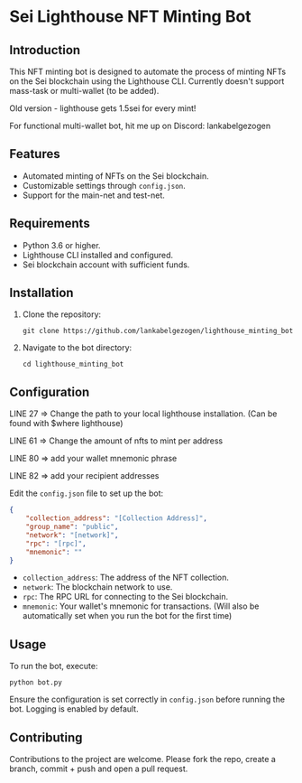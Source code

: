 
# Sei Lighthouse NFT Minting Bot

## Introduction
This NFT minting bot is designed to automate the process of minting NFTs on the Sei blockchain using the Lighthouse CLI.
Currently doesn't support mass-task or multi-wallet (to be added).

Old version - lighthouse gets 1.5sei for every mint!

For functional multi-wallet bot, hit me up on Discord: lankabelgezogen
## Features
- Automated minting of NFTs on the Sei blockchain.
- Customizable settings through `config.json`.
- Support for the main-net and test-net.

## Requirements
- Python 3.6 or higher.
- Lighthouse CLI installed and configured.
- Sei blockchain account with sufficient funds.

## Installation
1. Clone the repository:
   ```
   git clone https://github.com/lankabelgezogen/lighthouse_minting_bot
   ```
2. Navigate to the bot directory:
   ```
   cd lighthouse_minting_bot
   ```

## Configuration
LINE 27 => Change the path to your local lighthouse installation. (Can be found with $where lighthouse)

LINE 61 => Change the amount of nfts to mint per address 

LINE 80 => add your wallet mnemonic phrase

LINE 82 => add your recipient addresses

Edit the `config.json` file to set up the bot:
```json
{
    "collection_address": "[Collection Address]",
    "group_name": "public",
    "network": "[network]",
    "rpc": "[rpc]",
    "mnemonic": ""
}
```
- `collection_address`: The address of the NFT collection.
- `network`: The blockchain network to use.
- `rpc`: The RPC URL for connecting to the Sei blockchain.
- `mnemonic`: Your wallet's mnemonic for transactions. (Will also be automatically set when you run the bot for the first time)

## Usage
To run the bot, execute:
```
python bot.py
```
Ensure the configuration is set correctly in `config.json` before running the bot.
Logging is enabled by default.

## Contributing
Contributions to the project are welcome. Please fork the repo, create a branch, commit + push and open a pull request.
